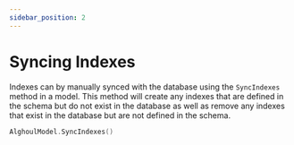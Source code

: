 ```yaml
---
sidebar_position: 2
---
```


# Syncing Indexes

Indexes can by manually synced with the database using the `SyncIndexes` method in a model. This method will create any indexes that are defined in the schema but do not exist in the database as well as remove any indexes that exist in the database but are not defined in the schema.

```go
AlghoulModel.SyncIndexes()
```